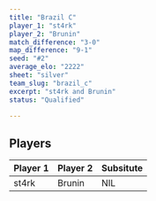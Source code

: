 ```yaml
---
title: "Brazil C"
player_1: "st4rk"
player_2: "Brunin"
match_difference: "3-0"
map_difference: "9-1"
seed: "#2"
average_elo: "2222"
sheet: "silver"
team_slug: "brazil_c"
excerpt: "st4rk and Brunin"
status: "Qualified"

---
```

## Players

| Player 1 | Player 2 | Subsitute |
| -- | -- | -- |
| st4rk | Brunin | NIL |
